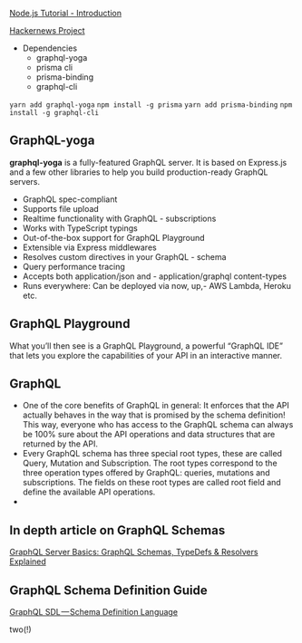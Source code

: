 [Node.js Tutorial - Introduction](https://www.howtographql.com/graphql-js/0-introduction/)

[Hackernews Project](https://github.com/howtographql/graphql-js)


- Dependencies
  - graphql-yoga
  - prisma cli
  - prisma-binding
  - graphql-cli

`yarn add graphql-yoga`
`npm install -g prisma`
`yarn add prisma-binding`
`npm install -g graphql-cli`

## GraphQL-yoga

**graphql-yoga** is a fully-featured GraphQL server. It is based on Express.js and a few other libraries to help you build production-ready GraphQL servers.

- GraphQL spec-compliant
- Supports file upload
- Realtime functionality with GraphQL - subscriptions
- Works with TypeScript typings
- Out-of-the-box support for GraphQL Playground
- Extensible via Express middlewares
- Resolves custom directives in your GraphQL - schema
- Query performance tracing
- Accepts both application/json and - application/graphql content-types
- Runs everywhere: Can be deployed via now, up,- AWS Lambda, Heroku etc.


## GraphQL Playground
What you’ll then see is a GraphQL Playground, a powerful “GraphQL IDE” that lets you explore the capabilities of your API in an interactive manner.





## GraphQL
- One of the core benefits of GraphQL in general: It enforces that the API actually behaves in the way that is promised by the schema definition! This way, everyone who has access to the GraphQL schema can always be 100% sure about the API operations and data structures that are returned by the API.
- Every GraphQL schema has three special root types, these are called Query, Mutation and Subscription. The root types correspond to the three operation types offered by GraphQL: queries, mutations and subscriptions. The fields on these root types are called root field and define the available API operations.
-


## In depth article on GraphQL Schemas
[GraphQL Server Basics: GraphQL Schemas, TypeDefs & Resolvers Explained](https://www.prisma.io/blog/graphql-server-basics-the-schema-ac5e2950214e/)

## GraphQL Schema Definition Guide
[GraphQL SDL — Schema Definition Language](https://www.prisma.io/blog/graphql-sdl-schema-definition-language-6755bcb9ce51/)


two(!)
